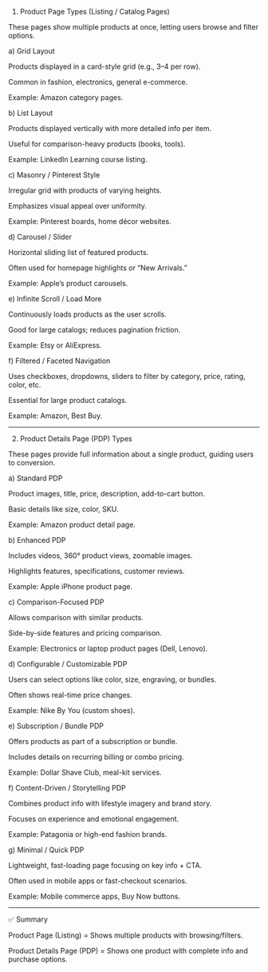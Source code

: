 
1. Product Page Types (Listing / Catalog Pages)

These pages show multiple products at once, letting users browse and filter options.

a) Grid Layout

Products displayed in a card-style grid (e.g., 3–4 per row).

Common in fashion, electronics, general e-commerce.

Example: Amazon category pages.


b) List Layout

Products displayed vertically with more detailed info per item.

Useful for comparison-heavy products (books, tools).

Example: LinkedIn Learning course listing.


c) Masonry / Pinterest Style

Irregular grid with products of varying heights.

Emphasizes visual appeal over uniformity.

Example: Pinterest boards, home décor websites.


d) Carousel / Slider

Horizontal sliding list of featured products.

Often used for homepage highlights or “New Arrivals.”

Example: Apple’s product carousels.


e) Infinite Scroll / Load More

Continuously loads products as the user scrolls.

Good for large catalogs; reduces pagination friction.

Example: Etsy or AliExpress.


f) Filtered / Faceted Navigation

Uses checkboxes, dropdowns, sliders to filter by category, price, rating, color, etc.

Essential for large product catalogs.

Example: Amazon, Best Buy.



---

2. Product Details Page (PDP) Types

These pages provide full information about a single product, guiding users to conversion.

a) Standard PDP

Product images, title, price, description, add-to-cart button.

Basic details like size, color, SKU.

Example: Amazon product detail page.


b) Enhanced PDP

Includes videos, 360° product views, zoomable images.

Highlights features, specifications, customer reviews.

Example: Apple iPhone product page.


c) Comparison-Focused PDP

Allows comparison with similar products.

Side-by-side features and pricing comparison.

Example: Electronics or laptop product pages (Dell, Lenovo).


d) Configurable / Customizable PDP

Users can select options like color, size, engraving, or bundles.

Often shows real-time price changes.

Example: Nike By You (custom shoes).


e) Subscription / Bundle PDP

Offers products as part of a subscription or bundle.

Includes details on recurring billing or combo pricing.

Example: Dollar Shave Club, meal-kit services.


f) Content-Driven / Storytelling PDP

Combines product info with lifestyle imagery and brand story.

Focuses on experience and emotional engagement.

Example: Patagonia or high-end fashion brands.


g) Minimal / Quick PDP

Lightweight, fast-loading page focusing on key info + CTA.

Often used in mobile apps or fast-checkout scenarios.

Example: Mobile commerce apps, Buy Now buttons.



---

✅ Summary

Product Page (Listing) = Shows multiple products with browsing/filters.

Product Details Page (PDP) = Shows one product with complete info and purchase options.



